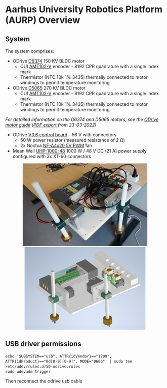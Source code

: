 # Aarhus University Robotics Platform (AURP) Overview

## System
The system comprises:
- ODrive [D6374](https://eu.odriverobotics.com/shop/odrive-custom-motor-d6374-150kv) 150 KV BLDC motor
  - CUI [AMT102-V](https://www.cuidevices.com/product/resource/amt10.pdf) encoder - 8192 CPR quadrature with a single index mark
  - Thermistor (NTC 10k 1% 3435) thermally connected to motor windings to permit temperature monitoring
- ODrive [D5065](https://eu.odriverobotics.com/shop/odrive-custom-motor-d5065) 270 KV BLDC motor
  - CUI [AMT102-V](https://www.cuidevices.com/product/resource/amt10.pdf) encoder - 8192 CPR quadrature with a single index mark
  - Thermistor (NTC 10k 1% 3435) thermally connected to motor windings to permit temperature monitoring

_For detailed information on the D6374 and D5065 motors, see the [ODrive motor guide](https://docs.google.com/spreadsheets/d/12vzz7XVEK6YNIOqH0jAz51F5VUpc-lJEs3mmkWP1H4Y/edit#gid=0) ([PDF export](https://github.com/INTO-CPS-Association/aurp/blob/main/resources/ODrive_motor_guide.pdf) from 23-03-2022)_

- ODrive [V3.6 control board](https://eu.odriverobotics.com/shop/odrive-v36) - 56 V with connectors
  - 50 W power resistor (measured resistance of 2 &Omega;)
  - 2x Noctua [NF-A4x20 5V PWM](https://noctua.at/en/products/fan/nf-a4x20-5v-pwm) fan
- Mean Well [UHP-1000-48](https://www.meanwell.com/webapp/product/search.aspx?prod=UHP-1000) 1000 W / 48 V DC (21 A) power supply configured with 3x XT-60 connectors

<p align="center">
  <img src="resources/202203_system.jpg" alt="The system as of March 2022" height="260"/>
  <img src="resources/202203_system_render.PNG" alt="A render of the system as of March 2022" height="260"/>
</p>

## USB driver permissions

```
echo 'SUBSYSTEM=="usb", ATTR{idVendor}=="1209", ATTR{idProduct}=="0d[0-9][0-9]", MODE="0666"' | sudo tee /etc/udev/rules.d/50-odrive.rules
sudo udevadm trigger
```

Then reconnect the odrive usb cable
